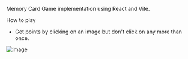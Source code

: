 Memory Card Game implementation using React and Vite.

How to play
 - Get points by clicking on an image but don't click on any more than once.

![image](https://github.com/makask/Odin-Project-Memory-Card/assets/16080688/e58440dd-f023-45fd-8b9b-37bf20964942)
